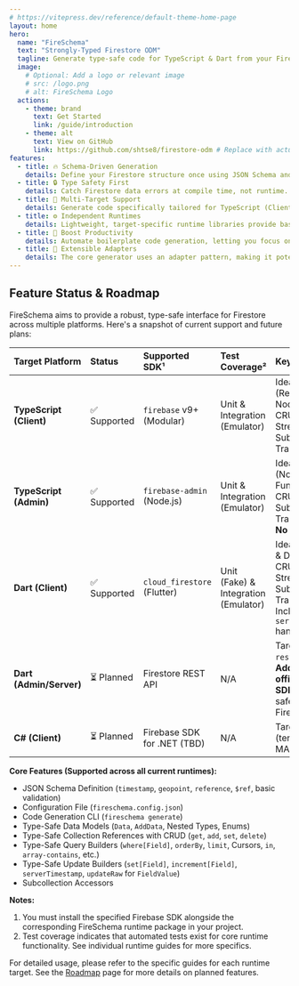 ```yaml
---
# https://vitepress.dev/reference/default-theme-home-page
layout: home
hero:
  name: "FireSchema"
  text: "Strongly-Typed Firestore ODM"
  tagline: Generate type-safe code for TypeScript & Dart from your Firestore schema. Boost productivity and prevent runtime errors.
  image:
    # Optional: Add a logo or relevant image
    # src: /logo.png
    # alt: FireSchema Logo
  actions:
    - theme: brand
      text: Get Started
      link: /guide/introduction
    - theme: alt
      text: View on GitHub
      link: https://github.com/shtse8/firestore-odm # Replace with actual repo link
features:
  - title: 🔥 Schema-Driven Generation
    details: Define your Firestore structure once using JSON Schema and generate consistent code for multiple platforms.
  - title: 🔒 Type Safety First
    details: Catch Firestore data errors at compile time, not runtime. Provides strongly-typed models, query builders, and update builders.
  - title: 🎯 Multi-Target Support
    details: Generate code specifically tailored for TypeScript (Client & Admin SDKs) and Dart (Client SDK).
  - title: ⚙️ Independent Runtimes
    details: Lightweight, target-specific runtime libraries provide base functionality without bloating your generated code.
  - title: 🚀 Boost Productivity
    details: Automate boilerplate code generation, letting you focus on building features faster. Includes helpers for CRUD, queries, and atomic operations.
  - title: 🧩 Extensible Adapters
    details: The core generator uses an adapter pattern, making it potentially extensible to support other languages or targets in the future.
---
```


<!-- You can add more markdown content below the frontmatter if needed -->

## Feature Status & Roadmap

FireSchema aims to provide a robust, type-safe interface for Firestore across multiple platforms. Here's a snapshot of current support and future plans:

| Target Platform         | Status      | Supported SDK¹                 | Test Coverage²                     | Key Features / Notes                                                                                                                               |
| :---------------------- | :---------- | :----------------------------- | :--------------------------------- | :------------------------------------------------------------------------------------------------------------------------------------------------- |
| **TypeScript (Client)** | ✅ Supported | `firebase` v9+ (Modular)       | Unit & Integration (Emulator)    | Ideal for Web Apps (React, Vue, etc.) & Node.js clients. Full CRUD, Querying, Streaming, Subcollections, Transactions/Batches.                       |
| **TypeScript (Admin)**  | ✅ Supported | `firebase-admin` (Node.js)     | Unit & Integration (Emulator)    | Ideal for Backends (Node.js, Cloud Functions). Full CRUD, Querying, Subcollections, Transactions/Batches. **No Streaming.**                           |
| **Dart (Client)**       | ✅ Supported | `cloud_firestore` (Flutter)    | Unit (Fake) & Integration (Emulator) | Ideal for Flutter Apps & Dart clients. Full CRUD, Querying, Streaming, Subcollections, Transactions/Batches. Includes `serverTimestamp` handling on `add`. |
| **Dart (Admin/Server)** | ⏳ Planned   | Firestore REST API             | N/A                                | Target: `dart-admin-rest` (tentative). **Addresses lack of official Dart Admin SDK**, enabling type-safe backend Dart Firestore access.             |
| **C# (Client)**         | ⏳ Planned   | Firebase SDK for .NET (TBD)    | N/A                                | Target: `csharp-client` (tentative). For Unity, MAUI, Blazor, etc.                                                                                 |

**Core Features (Supported across all current runtimes):**

-   JSON Schema Definition (`timestamp`, `geopoint`, `reference`, `$ref`, basic validation)
-   Configuration File (`fireschema.config.json`)
-   Code Generation CLI (`fireschema generate`)
-   Type-Safe Data Models (`Data`, `AddData`, Nested Types, Enums)
-   Type-Safe Collection References with CRUD (`get`, `add`, `set`, `delete`)
-   Type-Safe Query Builders (`where[Field]`, `orderBy`, `limit`, Cursors, `in`, `array-contains`, etc.)
-   Type-Safe Update Builders (`set[Field]`, `increment[Field]`, `serverTimestamp`, `updateRaw` for `FieldValue`)
-   Subcollection Accessors

**Notes:**

1.  You must install the specified Firebase SDK alongside the corresponding FireSchema runtime package in your project.
2.  Test coverage indicates that automated tests exist for core runtime functionality. See individual runtime guides for more specifics.

For detailed usage, please refer to the specific guides for each runtime target. See the [Roadmap](./guide/roadmap.md) page for more details on planned features.
